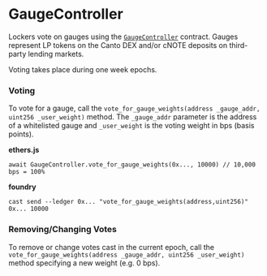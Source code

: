 # GaugeController

Lockers vote on gauges using the [`GaugeController`](https://oklink.com/canto/address/0x46970b45d114420A71A3d76AA6c398173118C2b8) contract. Gauges represent LP tokens on the Canto DEX and/or cNOTE deposits on third-party lending markets.&#x20;

Voting takes place during one week epochs.

### Voting <a href="#voting" id="voting"></a>

To vote for a gauge, call the `vote_for_gauge_weights(address _gauge_addr, uint256 _user_weight)` method. The `_gauge_addr` parameter is the address of a whitelisted gauge and `_user_weight` is the voting weight in bps (basis points).

**ethers.js**

```
await GaugeController.vote_for_gauge_weights(0x..., 10000) // 10,000 bps = 100%
```

**foundry**

```
cast send --ledger 0x... "vote_for_gauge_weights(address,uint256)" 0x... 10000
```

### Removing/Changing Votes <a href="#removingchanging-votes" id="removingchanging-votes"></a>

To remove or change votes cast in the current epoch, call the `vote_for_gauge_weights(address _gauge_addr, uint256 _user_weight)` method specifying a new weight (e.g. 0 bps).
